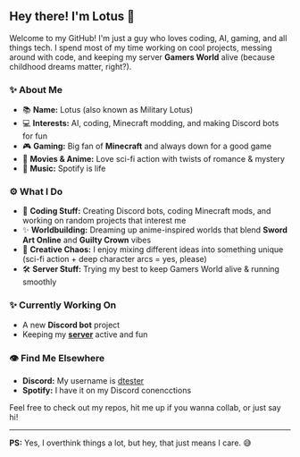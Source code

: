## Hey there! I'm Lotus 🌸

Welcome to my GitHub! I'm just a guy who loves coding, AI, gaming, and all things tech. I spend most of my time working on cool projects, messing around with code, and keeping my server **Gamers World** alive (because childhood dreams matter, right?).

### ✨ About Me
- 📚 **Name:** Lotus (also known as Military Lotus)
- 💻 **Interests:** AI, coding, Minecraft modding, and making Discord bots for fun
- 🎮 **Gaming:** Big fan of **Minecraft** and always down for a good game
- 🎥 **Movies & Anime:** Love sci-fi action with twists of romance & mystery
- 🎵 **Music:** Spotify is life

### ⚙️ What I Do
- 📝 **Coding Stuff:** Creating Discord bots, coding Minecraft mods, and working on random projects that interest me
- ✨ **Worldbuilding:** Dreaming up anime-inspired worlds that blend **Sword Art Online** and **Guilty Crown** vibes
- 🎨 **Creative Chaos:** I enjoy mixing different ideas into something unique (sci-fi action + deep character arcs = yes, please)
- 🛠️ **Server Stuff:** Trying my best to keep Gamers World alive & running smoothly

### ✨ Currently Working On
- A new **Discord bot** project
- Keeping my **[server](https://discord.gg/RBUwmddb7s)** active and fun

### 👁 Find Me Elsewhere
- **Discord:** My username is [dtester](https://discord.com/users/591534252307513347)
- **Spotify:** I have it on my Discord conencctions

Feel free to check out my repos, hit me up if you wanna collab, or just say hi! 

---

**PS:** Yes, I overthink things a lot, but hey, that just means I care. 😅
